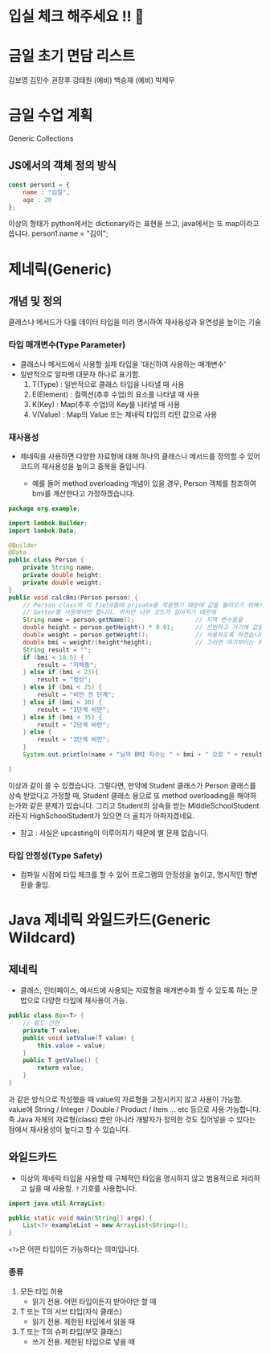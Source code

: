 # 입실 체크 해주세요 !! 💌

# 금일 초기 면담 리스트
김보영
김민수
권장후
강태원
(예비) 백승재
(예비) 박제우

# 금일 수업 계획
Generic
Collections

## JS에서의 객체 정의 방식
```jsx
const person1 = {
    name : "김일",
    age : 20
};
```
이상의 형태가 python에서는 dictionary라는 표현을 쓰고, java에서는 또 map이라고 씁니다.
person1.name = "김이";


# 제네릭(Generic)
## 개념 및 정의
클래스나 메서드가 다룰 데이터 타입을 미리 명시하여 재사용성과 유연성을 높이는 기술

### 타입 매개변수(Type Parameter)
- 클래스나 메서드에서 사용할 실제 타입을 '대신하여 사용하는 매개변수'
- 일반적으로 알파벳 대문자 하나로 표기함.
    1. T(Type) : 일반적으로 클래스 타입을 나타낼 때 사용
  2. E(Element) : 컬렉션(추후 수업)의 요소를 나타낼 때 사용
  3. K(Key) : Map(추후 수업)의 Key를 나타낼 때 사용
  4. V(Value) : Map의 Value 또는 제네릭 타입의 리턴 값으로 사용
### 재사용성
- 제네릭을 사용하면 다양한 자료형에 대해 하나의 클래스나 메서드를 정의할 수 있어 코드의 재사용성을 높이고 중복을 줄입니다.

    - 예를 들어 method overloading 개념이 있을 경우, Person 객체를 참조하여 bmi를 계산한다고 가정하겠습니다.
```java
package org.example;

import lombok.Builder;
import lombok.Data;

@Builder
@Data
public class Person {
    private String name;
    private double height;
    private double weight;
}
public void calcBmi(Person person) {
    // Person class의 각 field들에 private을 적용했기 때문에 값을 불러오기 위해서는
    // Getter를 사용해야만 합니다. 하지만 너무 코드가 길어지기 때문에
    String name = person.getName();                 // 지역 변수들을
    double height = person.getHeight() * 0.01;      // 선언하고 거기에 값을 대입하여
    double weight = person.getWeight();             // 사용하도록 하겠습니다.
    double bmi = weight/(height*height);            // 그러면 여기부터는 위의 코드를 복사할 수 있습니다.
    String result = "";
    if (bmi < 18.5) {
        result = "저체중";
    } else if (bmi < 23){
        result = "정상";
    } else if (bmi < 25) {
        result = "비만 전 단계";
    } else if (bmi < 30) {
        result = "1단계 비만";
    } else if (bmi < 35) {
        result = "2단계 비만";
    } else {
        result = "3단계 비만";
    }
    System.out.println(name + "님의 BMI 지수는 " + bmi + " 으로 " + result + "입니다.");

}
```
이상과 같이 쓸 수 있겠습니다. 그렇다면, 만약에 Student 클래스가 Person 클래스를 상속 받았다고 가정할 때, Student 클래스 용으로 또 method overloading을 해야하는가와 같은 문제가 있습니다.
그리고 Student의 상속을 받는 MiddleSchoolStudent라든지 HighSchoolStudent가 있으면 더 골치가 아파지겠네요.
* 참고 : 사실은 upcasting이 이루어지기 때문에 별 문제 없습니다.

### 타입 안정성(Type Safety)
- 컴파일 시점에 타입 체크를 할 수 있어 프로그램의 안정성을 높이고, 명시적인 형변환을 줄임.

# Java 제네릭 와일드카드(Generic Wildcard)

## 제네릭
- 클래스, 인터페이스, 메서드에 사용되는 자료형을 매개변수화 할 수 있도록 하는 문법으로 다양한 타입에 재사용이 가능.

```java
public class Box<T> {
    // 필드 선언
    private T value;
    public void setValue(T value) {
        this.value = value;
    }
    public T getValue() {
        return value;
    }
}
```
과 같은 방식으로 작성했을 때 value의 자료형을 고정시키지 않고 사용이 가능함.
value에 String / Integer / Double / Product / Item ... etc 등으로 사용 가능합니다. 즉 Java 자체의 자료형(class) 뿐만 아니라 개발자가 정의한 것도 집어넣을 수 있다는 점에서 재사용성이 높다고 할 수 있습니다.

## 와일드카드
- 이상의 제네릭 타입을 사용할 때 구체적인 타입을 명시하지 않고 범용적으로 처리하고 싶을 때 사용함. `?` 기호를 사용합니다.

```java
import java.util.ArrayList;

public static void main(String[] args) {
    List<?> exampleList = new ArrayList<String>();
}
```
`<?>`은 어떤 타입이든 가능하다는 의미입니다.

### 종류
1. 모든 타입 허용
    - 읽기 전용. 어떤 타입이든지 받아야만 할 때
2. T 또는 T의 서브 타입(자식 클래스)
    - 읽기 전용. 제한된 타입에서 읽을 때
3. T 또는 T의 슈퍼 타입(부모 클래스)
    - 쓰기 전용. 제한된 타입으로 넣을 때








